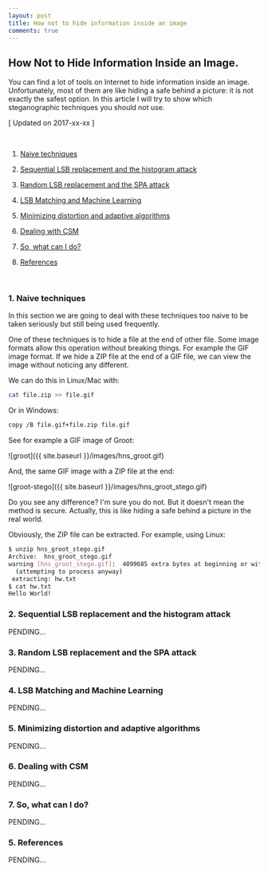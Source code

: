 ```yaml
---
layout: post
title: How not to hide information inside an image
comments: true
---
```


## How Not to Hide Information Inside an Image. 

You can find a lot of tools on  Internet to hide information inside an image. Unfortunately, most of them are like 
hiding a safe behind a picture: it is not exactly the safest option. In this article I will try to show which steganographic techniques you should not use. 



[ Updated on 2017-xx-xx ]

<br>

1. [Naive techniques](#1-naive-techniques)

2. [Sequential LSB replacement and the histogram attack](#2-sequential-lsb-replacement-and-the-histogram-attack])

3. [Random LSB replacement and the SPA attack](#3-random-lsb-replacement-and-the-spa-attack)

4. [LSB Matching and Machine Learning](#4-lsb-matching-and-machine-learning)

5. [Minimizing distortion and adaptive algorithms](#5-minimizing-distortion-and-adaptive-algorithms)

6. [Dealing with CSM](#6-dealing-with-csm)

7. [So, what can I do?](#7-so-what-can-i-do)

5. [References](#5-references)

<br>

### 1. Naive techniques

In this section we are going to deal with these techniques too naive to be taken seriously but still being used frequently.

One of these techniques is to hide a file at the end of other file. Some image formats allow this operation without breaking things. For example the GIF image format. If we hide a ZIP file at the end of a GIF file, we can view the image without noticing any different.

We can do this in Linux/Mac with:

```bash
cat file.zip >> file.gif
```

Or in Windows:

```bash
copy /B file.gif+file.zip file.gif
```

See for example a GIF image of Groot:

![groot]({{ site.baseurl }}/images/hns_groot.gif)


And, the same GIF image with a ZIP file at the end:

![groot-stego]({{ site.baseurl }}/images/hns_groot_stego.gif)

Do you see any difference? I'm sure you do not. But it doesn't mean the method is secure. Actually, this is like hiding a safe behind a picture in the real world. 


Obviously, the ZIP file can be extracted. For example, using Linux:

```bash
$ unzip hns_groot_stego.gif
Archive:  hns_groot_stego.gif
warning [hns_groot_stego.gif]:  4099685 extra bytes at beginning or within zipfile
  (attempting to process anyway)
 extracting: hw.txt                  
$ cat hw.txt 
Hello World!
```



### 2. Sequential LSB replacement and the histogram attack

PENDING...

### 3. Random LSB replacement and the SPA attack

PENDING...

### 4. LSB Matching and Machine Learning

PENDING...

### 5. Minimizing distortion and adaptive algorithms

PENDING...

### 6. Dealing with CSM

PENDING...

### 7. So, what can I do?

PENDING...

### 5. References

PENDING...


